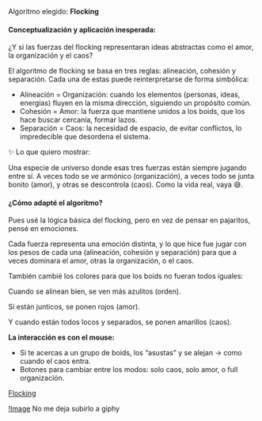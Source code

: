 Algoritmo elegido: **Flocking**

#### Conceptualización y aplicación inesperada:

¿Y si las fuerzas del flocking representaran ideas abstractas como el amor, la organización y el caos?

El algoritmo de flocking se basa en tres reglas: alineación, cohesión y separación. Cada una de estas puede reinterpretarse de forma simbólica:
- Alineación = Organización: cuando los elementos (personas, ideas, energías) fluyen en la misma dirección, siguiendo un propósito común.
- Cohesión = Amor: la fuerza que mantiene unidos a los boids, que los hace buscar cercanía, formar lazos.
- Separación = Caos: la necesidad de espacio, de evitar conflictos, lo impredecible que desordena el sistema.

✨ Lo que quiero mostrar:

Una especie de universo donde esas tres fuerzas están siempre jugando entre sí. A veces todo se ve armónico (organización), a veces todo se junta bonito (amor), y otras se descontrola (caos). Como la vida real, vaya 😅.

#### ¿Cómo adapté el algoritmo?

Pues usé la lógica básica del flocking, pero en vez de pensar en pajaritos, pensé en emociones.

Cada fuerza representa una emoción distinta, y lo que hice fue jugar con los pesos de cada una (alineación, cohesión y separación) para que a veces dominara el amor, otras la organización, o el caos.

También cambié los colores para que los boids no fueran todos iguales:

Cuando se alinean bien, se ven más azulitos (orden).

Si están junticos, se ponen rojos (amor).

Y cuando están todos locos y separados, se ponen amarillos (caos).

**La interacción es con el mouse:**
- Si te acercas a un grupo de boids, los “asustas” y se alejan → como cuando el caos entra.
- Botones para cambiar entre los modos: solo caos, solo amor, o full organización.

[Flocking](https://editor.p5js.org/Majogc8/sketches/5u2zvuYNT)

[!Image]()
No me deja subirlo a giphy

